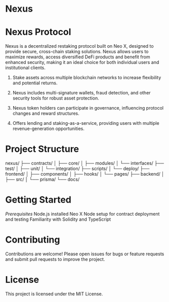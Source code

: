 # Nexus

# Nexus Protocol
Nexus is a decentralized restaking protocol built on Neo X, designed to provide secure, cross-chain staking solutions. Nexus allows users to maximize rewards, access diversified DeFi products and benefit from enhanced security, making it an ideal choice for both individual users and institutional clients.

1) Stake assets across multiple blockchain networks to increase flexibility and potential returns.

2) Nexus includes multi-signature wallets, fraud detection, and other security tools for robust asset protection.

3)  Nexus token holders can participate in governance, influencing protocol changes and reward structures.

4) Offers lending and staking-as-a-service, providing users with multiple revenue-generation opportunities.

  # Project Structure 

  nexus/
├── contracts/
│   ├── core/
│   ├── modules/
│   └── interfaces/
├── test/
│   ├── unit/
│   └── integration/
├── scripts/
│   └── deploy/
├── frontend/
│   ├── components/
│   ├── hooks/
│   └── pages/
├── backend/
│   ├── src/
│   └── prisma/
└── docs/

# Getting Started
*Prerequisites*
Node.js installed
Neo X Node setup for contract deployment and testing
Familiarity with Solidity and TypeScript

# Contributing
Contributions are welcome! Please open issues for bugs or feature requests and submit pull requests to improve the project.

# License
This project is licensed under the MIT License.
